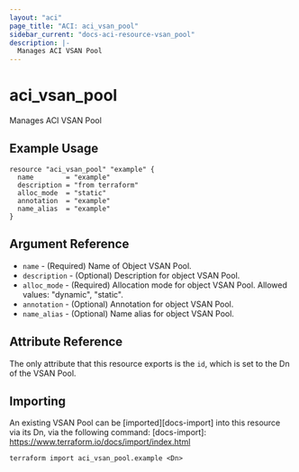 ```yaml
---
layout: "aci"
page_title: "ACI: aci_vsan_pool"
sidebar_current: "docs-aci-resource-vsan_pool"
description: |-
  Manages ACI VSAN Pool
---
```


# aci_vsan_pool

Manages ACI VSAN Pool

## Example Usage

```hcl
resource "aci_vsan_pool" "example" {
  name        = "example"
  description = "from terraform"
  alloc_mode  = "static"
  annotation  = "example"
  name_alias  = "example"
}
```

## Argument Reference

- `name` - (Required) Name of Object VSAN Pool.
- `description` - (Optional) Description for object VSAN Pool.
- `alloc_mode` - (Required) Allocation mode for object VSAN Pool. Allowed values: "dynamic", "static".
- `annotation` - (Optional) Annotation for object VSAN Pool.
- `name_alias` - (Optional) Name alias for object VSAN Pool.

## Attribute Reference

The only attribute that this resource exports is the `id`, which is set to the
Dn of the VSAN Pool.

## Importing

An existing VSAN Pool can be [imported][docs-import] into this resource via its Dn, via the following command:
[docs-import]: https://www.terraform.io/docs/import/index.html

```
terraform import aci_vsan_pool.example <Dn>
```
